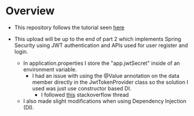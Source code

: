 # Overview

- This repository follows the tutorial seen [here](https://www.callicoder.com/spring-boot-spring-security-jwt-mysql-react-app-part-1/)

- This upload will be up to the end of part 2 which implements Spring Security using JWT authentication and APIs used for
user register and login.
    - In application.properties I store the "app.jwtSecret" inside of an environment variable.
        - I had an issue with using the @Value annotation on the data member directly in the JwtTokenProvider class so
        the solution I used was just use constructor based DI.
            - I followed [this](https://stackoverflow.com/questions/25764459/spring-boot-application-properties-value-not-populating) stackoverflow thread
    - I also made slight modifications when using Dependency Injection (DI).
